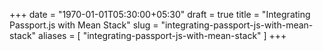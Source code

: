 +++
date = "1970-01-01T05:30:00+05:30"
draft = true
title = "Integrating Passport.js with Mean Stack"
slug = "integrating-passport-js-with-mean-stack"
aliases = [
	"integrating-passport-js-with-mean-stack"
]
+++

